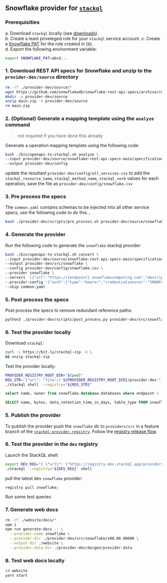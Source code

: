 ## Snowflake provider for [`stackql`](https://github.com/stackql/stackql)

### Prerequisities

a. Download `stackql` locally (see [downloads](https://stackql.io/downloads)).  
b. Create a least priveleged role for your `stackql` service account.
c. Create a [Snowflake PAT](https://docs.snowflake.com/developer-guide/snowflake-rest-api/authentication#using-a-programmatic-access-token-pat) for the role created in (b).  
d. Export the following environment variable: 

```bash
export SNOWFLAKE_PAT=abcd...
```

### 1. Download REST API specs for Snowflake and unzip to the `provider-dev/source` directory

```bash
rm -rf ./provider-dev/source/*
wget https://github.com/snowflakedb/snowflake-rest-api-specs/archive/refs/heads/main.zip
mkdir -p provider-dev/source
unzip main.zip -d provider-dev/source
rm main.zip
```

### 2. (Optional) Generate a mapping template using the `analyze` command

> not required if you have done this already

Generate a operation mapping template using the following code:

```bash
bash ./bin/openapi-to-stackql.sh analyze \
--input provider-dev/source/snowflake-rest-api-specs-main/specifications \
--output provider-dev/config
```

update the resultant `provider-dev/config/all_services.csv` to add the `stackql_resource_name`, `stackql_method_name`, `stackql_verb` values for each operation, save the file as `provider-dev/config/snowflake.csv`

### 3. Pre process the specs

The `common.yaml` contains schemas to be injected into all other service specs, use the following code to do this...

```bash
bash ./provider-dev/scripts/pre_process.sh provider-dev/source/snowflake-rest-api-specs-main/specifications
```

### 4. Generate the provider

Run the following code to generate the `snowflake` stackql provider:

```bash
bash ./bin/openapi-to-stackql.sh convert \
--input provider-dev/source/snowflake-rest-api-specs-main/specifications \
--output provider-dev/src/snowflake \
--config provider-dev/config/snowflake.csv \
--provider snowflake \
--servers '[{"url":"https://{endpoint}.snowflakecomputing.com","description":"Multi-tenant Snowflake endpoint","variables":{"endpoint":{"default":"orgid-acctid","description":"Organization and Account Name"}}}]' \
--provider-config '{"auth":{"type":"bearer","credentialsenvvar":"SNOWFLAKE_PAT" }}' \
--skip common.yaml
```

### 5. Post process the specs
Post process the specs to remove redundant reference paths:

```bash
python3 ./provider-dev/scripts/post_process.py provider-dev/src/snowflake/v00.00.00000/services
```

### 6. Test the provider locally

Download `stackql`: 

```bash
curl -L https://bit.ly/stackql-zip -O \
&& unzip stackql-zip
```

Test the provider locally:

```bash
PROVIDER_REGISTRY_ROOT_DIR="$(pwd)"
REG_STR='{"url": "file://'${PROVIDER_REGISTRY_ROOT_DIR}/provider-dev'", "localDocRoot": "'${PROVIDER_REGISTRY_ROOT_DIR}/provider-dev'", "verifyConfig": {"nopVerify": true}}'
./stackql shell --registry="${REG_STR}"
```

```sql
select name, owner from snowflake.database.databases where endpoint = 'OKXVNMC-VH34026';

SELECT name, bytes, data_retention_time_in_days, table_type FROM snowflake.table.tables WHERE database_name = 'SNOWFLAKE_SAMPLE_DATA' AND schema_name = 'TPCH_SF10' AND endpoint = 'OKXVNMC-VH34026' order by bytes DESC;
```

### 5. Publish the provider

To publish the provider push the `snowflake` dir to `providers/src` in a feature branch of the [`stackql-provider-registry`](https://github.com/stackql/stackql-provider-registry).  Follow the [registry release flow](https://github.com/stackql/stackql-provider-registry/blob/dev/docs/build-and-deployment.md).

### 6. Test the provider in the `dev` registry

Launch the StackQL shell:

```bash
export DEV_REG="{ \"url\": \"https://registry-dev.stackql.app/providers\" }"
./stackql --registry="${DEV_REG}" shell
```

pull the latest dev `snowflake` provider:

```sql
registry pull snowflake;
```

Run some test queries

### 7. Generate web docs

```bash
rm -rf ./website/docs/*
npm i
npm run generate-docs -- \
  --provider-name snowflake \
  --provider-dir ./provider-dev/src/snowflake/v00.00.00000 \
  --output-dir ./website \
  --provider-data-dir ./provider-dev/docgen/provider-data
```  

### 8. Test web docs locally

```bash
cd website
yarn start
```